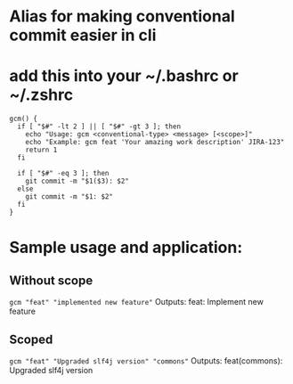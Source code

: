 # Alias for making conventional commit easier in cli

# add this into your ~/.bashrc or ~/.zshrc

```
gcm() {
  if [ "$#" -lt 2 ] || [ "$#" -gt 3 ]; then
    echo "Usage: gcm <conventional-type> <message> [<scope>]"
    echo "Example: gcm feat 'Your amazing work description' JIRA-123"
    return 1
  fi

  if [ "$#" -eq 3 ]; then
    git commit -m "$1($3): $2"
  else
    git commit -m "$1: $2"
  fi
}
```

# Sample usage and application:

## Without scope

`gcm "feat" "implemented new feature"`
Outputs: feat: Implement new feature

## Scoped

`gcm "feat" "Upgraded slf4j version" "commons"`
Outputs: feat(commons): Upgraded slf4j version
